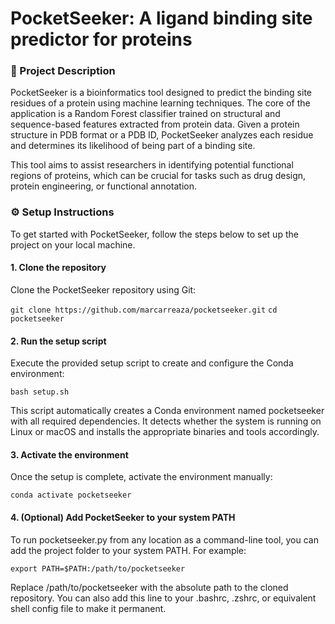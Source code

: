 # PocketSeeker: A ligand binding site predictor for proteins

### 📌 Project Description

PocketSeeker is a bioinformatics tool designed to predict the binding site residues of a protein using machine learning techniques. The core of the application is a Random Forest classifier trained on structural and sequence-based features extracted from protein data. Given a protein structure in PDB format or a PDB ID, PocketSeeker analyzes each residue and determines its likelihood of being part of a binding site.

This tool aims to assist researchers in identifying potential functional regions of proteins, which can be crucial for tasks such as drug design, protein engineering, or functional annotation.


### ⚙️ Setup Instructions

To get started with PocketSeeker, follow the steps below to set up the project on your local machine.

#### 1. Clone the repository
Clone the PocketSeeker repository using Git:

`git clone https://github.com/marcarreaza/pocketseeker.git`
`cd pocketseeker`

#### 2. Run the setup script
Execute the provided setup script to create and configure the Conda environment:

`bash setup.sh`

This script automatically creates a Conda environment named pocketseeker with all required dependencies. It detects whether the system is running on Linux or macOS and installs the appropriate binaries and tools accordingly.

#### 3. Activate the environment
Once the setup is complete, activate the environment manually:

`conda activate pocketseeker`

#### 4. (Optional) Add PocketSeeker to your system PATH
To run pocketseeker.py from any location as a command-line tool, you can add the project folder to your system PATH. For example:

`export PATH=$PATH:/path/to/pocketseeker`

Replace /path/to/pocketseeker with the absolute path to the cloned repository. You can also add this line to your .bashrc, .zshrc, or equivalent shell config file to make it permanent.